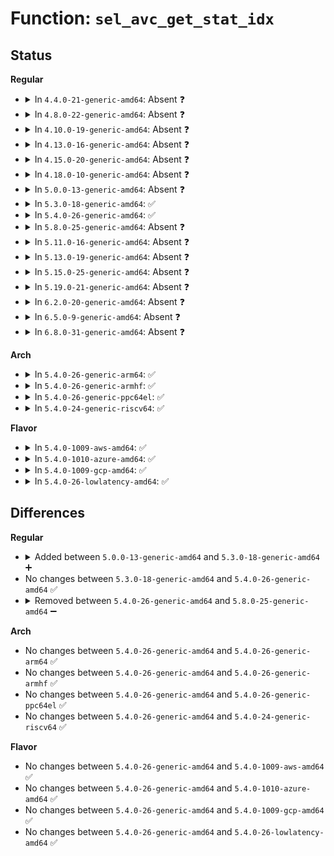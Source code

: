 # Function: <code>sel_avc_get_stat_idx</code>

## Status
<b>Regular</b>
<ul>
<li>
<details>
<summary>In <code>4.4.0-21-generic-amd64</code>: Absent ❓</summary>

```json
{
  "name": "sel_avc_get_stat_idx",
  "collision_type": "Unique Static",
  "inline_type": "Full",
  "funcs": [
    {
      "addr": 18446744071582293782,
      "name": "sel_avc_get_stat_idx",
      "external": false,
      "loc": "security/selinux/selinuxfs.c:1363",
      "file": "security/selinux/selinuxfs.c",
      "inline": "not declared, inlined",
      "caller_inline": [
        "security/selinux/selinuxfs.c:sel_avc_stats_seq_start",
        "security/selinux/selinuxfs.c:sel_avc_stats_seq_next"
      ],
      "caller_func": []
    }
  ],
  "symbols": []
}
```
</details>
</li>
<li>
<details>
<summary>In <code>4.8.0-22-generic-amd64</code>: Absent ❓</summary>

```json
{
  "name": "sel_avc_get_stat_idx",
  "collision_type": "Unique Static",
  "inline_type": "Full",
  "funcs": [
    {
      "addr": 18446744071582514373,
      "name": "sel_avc_get_stat_idx",
      "external": false,
      "loc": "security/selinux/selinuxfs.c:1409",
      "file": "security/selinux/selinuxfs.c",
      "inline": "not declared, inlined",
      "caller_inline": [
        "security/selinux/selinuxfs.c:sel_avc_stats_seq_next",
        "security/selinux/selinuxfs.c:sel_avc_stats_seq_start"
      ],
      "caller_func": []
    }
  ],
  "symbols": []
}
```
</details>
</li>
<li>
<details>
<summary>In <code>4.10.0-19-generic-amd64</code>: Absent ❓</summary>

```json
{
  "name": "sel_avc_get_stat_idx",
  "collision_type": "Unique Static",
  "inline_type": "Full",
  "funcs": [
    {
      "addr": 18446744071582607189,
      "name": "sel_avc_get_stat_idx",
      "external": false,
      "loc": "security/selinux/selinuxfs.c:1411",
      "file": "security/selinux/selinuxfs.c",
      "inline": "not declared, inlined",
      "caller_inline": [
        "security/selinux/selinuxfs.c:sel_avc_stats_seq_next",
        "security/selinux/selinuxfs.c:sel_avc_stats_seq_start"
      ],
      "caller_func": []
    }
  ],
  "symbols": []
}
```
</details>
</li>
<li>
<details>
<summary>In <code>4.13.0-16-generic-amd64</code>: Absent ❓</summary>

```json
{
  "name": "sel_avc_get_stat_idx",
  "collision_type": "Unique Static",
  "inline_type": "Full",
  "funcs": [
    {
      "addr": 18446744071582698261,
      "name": "sel_avc_get_stat_idx",
      "external": false,
      "loc": "security/selinux/selinuxfs.c:1419",
      "file": "security/selinux/selinuxfs.c",
      "inline": "not declared, inlined",
      "caller_inline": [
        "security/selinux/selinuxfs.c:sel_avc_stats_seq_next",
        "security/selinux/selinuxfs.c:sel_avc_stats_seq_start"
      ],
      "caller_func": []
    }
  ],
  "symbols": []
}
```
</details>
</li>
<li>
<details>
<summary>In <code>4.15.0-20-generic-amd64</code>: Absent ❓</summary>

```json
{
  "name": "sel_avc_get_stat_idx",
  "collision_type": "Unique Static",
  "inline_type": "Full",
  "funcs": [
    {
      "addr": 18446744071582854085,
      "name": "sel_avc_get_stat_idx",
      "external": false,
      "loc": "security/selinux/selinuxfs.c:1419",
      "file": "security/selinux/selinuxfs.c",
      "inline": "not declared, inlined",
      "caller_inline": [
        "security/selinux/selinuxfs.c:sel_avc_stats_seq_next",
        "security/selinux/selinuxfs.c:sel_avc_stats_seq_start"
      ],
      "caller_func": []
    }
  ],
  "symbols": []
}
```
</details>
</li>
<li>
<details>
<summary>In <code>4.18.0-10-generic-amd64</code>: Absent ❓</summary>

```json
{
  "name": "sel_avc_get_stat_idx",
  "collision_type": "Unique Static",
  "inline_type": "Full",
  "funcs": [
    {
      "addr": 18446744071583051269,
      "name": "sel_avc_get_stat_idx",
      "external": false,
      "loc": "security/selinux/selinuxfs.c:1502",
      "file": "security/selinux/selinuxfs.c",
      "inline": "not declared, inlined",
      "caller_inline": [
        "security/selinux/selinuxfs.c:sel_avc_stats_seq_next",
        "security/selinux/selinuxfs.c:sel_avc_stats_seq_start"
      ],
      "caller_func": []
    }
  ],
  "symbols": []
}
```
</details>
</li>
<li>
<details>
<summary>In <code>5.0.0-13-generic-amd64</code>: Absent ❓</summary>

```json
{
  "name": "sel_avc_get_stat_idx",
  "collision_type": "Unique Static",
  "inline_type": "Full",
  "funcs": [
    {
      "addr": 18446744071583164693,
      "name": "sel_avc_get_stat_idx",
      "external": false,
      "loc": "security/selinux/selinuxfs.c:1502",
      "file": "security/selinux/selinuxfs.c",
      "inline": "not declared, inlined",
      "caller_inline": [
        "security/selinux/selinuxfs.c:sel_avc_stats_seq_next",
        "security/selinux/selinuxfs.c:sel_avc_stats_seq_start"
      ],
      "caller_func": []
    }
  ],
  "symbols": []
}
```
</details>
</li>
<li>
<details>
<summary>In <code>5.3.0-18-generic-amd64</code>: ✅</summary>

```c
struct avc_cache_stats * sel_avc_get_stat_idx(loff_t * idx)
```

```json
{
  "name": "sel_avc_get_stat_idx",
  "collision_type": "Unique Static",
  "inline_type": "No",
  "funcs": [
    {
      "addr": 18446744071583352144,
      "name": "sel_avc_get_stat_idx",
      "external": false,
      "loc": "security/selinux/selinuxfs.c:1501",
      "file": "security/selinux/selinuxfs.c",
      "inline": "seen, unknown",
      "caller_inline": [],
      "caller_func": [
        "security/selinux/selinuxfs.c:sel_avc_stats_seq_next",
        "security/selinux/selinuxfs.c:sel_avc_stats_seq_start"
      ]
    }
  ],
  "symbols": [
    {
      "addr": 18446744071583352144,
      "name": "sel_avc_get_stat_idx",
      "section": ".text",
      "bind": "STB_LOCAL",
      "size": 82
    }
  ]
}
```
</details>
</li>
<li>
<details>
<summary>In <code>5.4.0-26-generic-amd64</code>: ✅</summary>

```c
struct avc_cache_stats * sel_avc_get_stat_idx(loff_t * idx)
```

```json
{
  "name": "sel_avc_get_stat_idx",
  "collision_type": "Unique Static",
  "inline_type": "No",
  "funcs": [
    {
      "addr": 18446744071583458112,
      "name": "sel_avc_get_stat_idx",
      "external": false,
      "loc": "security/selinux/selinuxfs.c:1501",
      "file": "security/selinux/selinuxfs.c",
      "inline": "seen, unknown",
      "caller_inline": [],
      "caller_func": [
        "security/selinux/selinuxfs.c:sel_avc_stats_seq_next",
        "security/selinux/selinuxfs.c:sel_avc_stats_seq_start"
      ]
    }
  ],
  "symbols": [
    {
      "addr": 18446744071583458112,
      "name": "sel_avc_get_stat_idx",
      "section": ".text",
      "bind": "STB_LOCAL",
      "size": 82
    }
  ]
}
```
</details>
</li>
<li>
<details>
<summary>In <code>5.8.0-25-generic-amd64</code>: Absent ❓</summary>

```json
{
  "name": "sel_avc_get_stat_idx",
  "collision_type": "Unique Static",
  "inline_type": "Full",
  "funcs": [
    {
      "addr": 18446744071583807061,
      "name": "sel_avc_get_stat_idx",
      "external": false,
      "loc": "security/selinux/selinuxfs.c:1537",
      "file": "security/selinux/selinuxfs.c",
      "inline": "not declared, inlined",
      "caller_inline": [
        "security/selinux/selinuxfs.c:sel_avc_stats_seq_next",
        "security/selinux/selinuxfs.c:sel_avc_stats_seq_start"
      ],
      "caller_func": []
    }
  ],
  "symbols": []
}
```
</details>
</li>
<li>
<details>
<summary>In <code>5.11.0-16-generic-amd64</code>: Absent ❓</summary>

```json
{
  "name": "sel_avc_get_stat_idx",
  "collision_type": "Unique Static",
  "inline_type": "Full",
  "funcs": [
    {
      "addr": 18446744071583928373,
      "name": "sel_avc_get_stat_idx",
      "external": false,
      "loc": "security/selinux/selinuxfs.c:1608",
      "file": "security/selinux/selinuxfs.c",
      "inline": "not declared, inlined",
      "caller_inline": [
        "security/selinux/selinuxfs.c:sel_avc_stats_seq_next",
        "security/selinux/selinuxfs.c:sel_avc_stats_seq_start"
      ],
      "caller_func": []
    }
  ],
  "symbols": []
}
```
</details>
</li>
<li>
<details>
<summary>In <code>5.13.0-19-generic-amd64</code>: Absent ❓</summary>

```json
{
  "name": "sel_avc_get_stat_idx",
  "collision_type": "Unique Static",
  "inline_type": "Full",
  "funcs": [
    {
      "addr": 18446744071583955381,
      "name": "sel_avc_get_stat_idx",
      "external": false,
      "loc": "security/selinux/selinuxfs.c:1611",
      "file": "security/selinux/selinuxfs.c",
      "inline": "not declared, inlined",
      "caller_inline": [
        "security/selinux/selinuxfs.c:sel_avc_stats_seq_next",
        "security/selinux/selinuxfs.c:sel_avc_stats_seq_start"
      ],
      "caller_func": []
    }
  ],
  "symbols": []
}
```
</details>
</li>
<li>
<details>
<summary>In <code>5.15.0-25-generic-amd64</code>: Absent ❓</summary>

```json
{
  "name": "sel_avc_get_stat_idx",
  "collision_type": "Unique Static",
  "inline_type": "Full",
  "funcs": [
    {
      "addr": 18446744071584319717,
      "name": "sel_avc_get_stat_idx",
      "external": false,
      "loc": "security/selinux/selinuxfs.c:1611",
      "file": "security/selinux/selinuxfs.c",
      "inline": "not declared, inlined",
      "caller_inline": [
        "security/selinux/selinuxfs.c:sel_avc_stats_seq_next",
        "security/selinux/selinuxfs.c:sel_avc_stats_seq_start"
      ],
      "caller_func": []
    }
  ],
  "symbols": []
}
```
</details>
</li>
<li>
<details>
<summary>In <code>5.19.0-21-generic-amd64</code>: Absent ❓</summary>

```json
{
  "name": "sel_avc_get_stat_idx",
  "collision_type": "Unique Static",
  "inline_type": "Full",
  "funcs": [
    {
      "addr": 18446744071584939621,
      "name": "sel_avc_get_stat_idx",
      "external": false,
      "loc": "security/selinux/selinuxfs.c:1615",
      "file": "security/selinux/selinuxfs.c",
      "inline": "not declared, inlined",
      "caller_inline": [
        "security/selinux/selinuxfs.c:sel_avc_stats_seq_next",
        "security/selinux/selinuxfs.c:sel_avc_stats_seq_start"
      ],
      "caller_func": []
    }
  ],
  "symbols": []
}
```
</details>
</li>
<li>
<details>
<summary>In <code>6.2.0-20-generic-amd64</code>: Absent ❓</summary>

```json
{
  "name": "sel_avc_get_stat_idx",
  "collision_type": "Unique Static",
  "inline_type": "Full",
  "funcs": [
    {
      "addr": 18446744071585651525,
      "name": "sel_avc_get_stat_idx",
      "external": false,
      "loc": "security/selinux/selinuxfs.c:1615",
      "file": "security/selinux/selinuxfs.c",
      "inline": "not declared, inlined",
      "caller_inline": [
        "security/selinux/selinuxfs.c:sel_avc_stats_seq_next",
        "security/selinux/selinuxfs.c:sel_avc_stats_seq_start"
      ],
      "caller_func": []
    }
  ],
  "symbols": []
}
```
</details>
</li>
<li>
<details>
<summary>In <code>6.5.0-9-generic-amd64</code>: Absent ❓</summary>

```json
{
  "name": "sel_avc_get_stat_idx",
  "collision_type": "Unique Static",
  "inline_type": "Full",
  "funcs": [
    {
      "addr": 18446744071585881413,
      "name": "sel_avc_get_stat_idx",
      "external": false,
      "loc": "security/selinux/selinuxfs.c:1541",
      "file": "security/selinux/selinuxfs.c",
      "inline": "not declared, inlined",
      "caller_inline": [
        "security/selinux/selinuxfs.c:sel_avc_stats_seq_next",
        "security/selinux/selinuxfs.c:sel_avc_stats_seq_start"
      ],
      "caller_func": []
    }
  ],
  "symbols": []
}
```
</details>
</li>
<li>
<details>
<summary>In <code>6.8.0-31-generic-amd64</code>: Absent ❓</summary>

```json
{
  "name": "sel_avc_get_stat_idx",
  "collision_type": "Unique Static",
  "inline_type": "Full",
  "funcs": [
    {
      "addr": 18446744071586130133,
      "name": "sel_avc_get_stat_idx",
      "external": false,
      "loc": "security/selinux/selinuxfs.c:1510",
      "file": "security/selinux/selinuxfs.c",
      "inline": "not declared, inlined",
      "caller_inline": [
        "security/selinux/selinuxfs.c:sel_avc_stats_seq_next",
        "security/selinux/selinuxfs.c:sel_avc_stats_seq_start"
      ],
      "caller_func": []
    }
  ],
  "symbols": []
}
```
</details>
</li>
</ul>
<b>Arch</b>
<ul>
<li>
<details>
<summary>In <code>5.4.0-26-generic-arm64</code>: ✅</summary>

```c
struct avc_cache_stats * sel_avc_get_stat_idx(loff_t * idx)
```

```json
{
  "name": "sel_avc_get_stat_idx",
  "collision_type": "Unique Static",
  "inline_type": "No",
  "funcs": [
    {
      "addr": 18446603336495219848,
      "name": "sel_avc_get_stat_idx",
      "external": false,
      "loc": "security/selinux/selinuxfs.c:1501",
      "file": "security/selinux/selinuxfs.c",
      "inline": "seen, unknown",
      "caller_inline": [],
      "caller_func": [
        "security/selinux/selinuxfs.c:sel_avc_stats_seq_next",
        "security/selinux/selinuxfs.c:sel_avc_stats_seq_start"
      ]
    }
  ],
  "symbols": [
    {
      "addr": 18446603336495219848,
      "name": "sel_avc_get_stat_idx",
      "section": ".text",
      "bind": "STB_LOCAL",
      "size": 192
    }
  ]
}
```
</details>
</li>
<li>
<details>
<summary>In <code>5.4.0-26-generic-armhf</code>: ✅</summary>

```c
struct avc_cache_stats * sel_avc_get_stat_idx(loff_t * idx)
```

```json
{
  "name": "sel_avc_get_stat_idx",
  "collision_type": "Unique Static",
  "inline_type": "No",
  "funcs": [
    {
      "addr": 3228603756,
      "name": "sel_avc_get_stat_idx",
      "external": false,
      "loc": "security/selinux/selinuxfs.c:1501",
      "file": "security/selinux/selinuxfs.c",
      "inline": "seen, unknown",
      "caller_inline": [],
      "caller_func": [
        "security/selinux/selinuxfs.c:sel_avc_stats_seq_next",
        "security/selinux/selinuxfs.c:sel_avc_stats_seq_start"
      ]
    }
  ],
  "symbols": [
    {
      "addr": 3228603756,
      "name": "sel_avc_get_stat_idx",
      "section": ".text",
      "bind": "STB_LOCAL",
      "size": 192
    }
  ]
}
```
</details>
</li>
<li>
<details>
<summary>In <code>5.4.0-26-generic-ppc64el</code>: ✅</summary>

```c
struct avc_cache_stats * sel_avc_get_stat_idx(loff_t * idx)
```

```json
{
  "name": "sel_avc_get_stat_idx",
  "collision_type": "Unique Static",
  "inline_type": "No",
  "funcs": [
    {
      "addr": 13835058055289180736,
      "name": "sel_avc_get_stat_idx",
      "external": false,
      "loc": "security/selinux/selinuxfs.c:1501",
      "file": "security/selinux/selinuxfs.c",
      "inline": "seen, unknown",
      "caller_inline": [],
      "caller_func": [
        "security/selinux/selinuxfs.c:sel_avc_stats_seq_next",
        "security/selinux/selinuxfs.c:sel_avc_stats_seq_start"
      ]
    }
  ],
  "symbols": [
    {
      "addr": 13835058055289180736,
      "name": "sel_avc_get_stat_idx",
      "section": ".text",
      "bind": "STB_LOCAL",
      "size": 296
    }
  ]
}
```
</details>
</li>
<li>
<details>
<summary>In <code>5.4.0-24-generic-riscv64</code>: ✅</summary>

```c
struct avc_cache_stats * sel_avc_get_stat_idx(loff_t * idx)
```

```json
{
  "name": "sel_avc_get_stat_idx",
  "collision_type": "Unique Static",
  "inline_type": "No",
  "funcs": [
    {
      "addr": 18446743936274450862,
      "name": "sel_avc_get_stat_idx",
      "external": false,
      "loc": "security/selinux/selinuxfs.c:1501",
      "file": "security/selinux/selinuxfs.c",
      "inline": "seen, unknown",
      "caller_inline": [],
      "caller_func": [
        "security/selinux/selinuxfs.c:sel_avc_stats_seq_next",
        "security/selinux/selinuxfs.c:sel_avc_stats_seq_start"
      ]
    }
  ],
  "symbols": [
    {
      "addr": 18446743936274450862,
      "name": "sel_avc_get_stat_idx",
      "section": ".text",
      "bind": "STB_LOCAL",
      "size": 152
    }
  ]
}
```
</details>
</li>
</ul>
<b>Flavor</b>
<ul>
<li>
<details>
<summary>In <code>5.4.0-1009-aws-amd64</code>: ✅</summary>

```c
struct avc_cache_stats * sel_avc_get_stat_idx(loff_t * idx)
```

```json
{
  "name": "sel_avc_get_stat_idx",
  "collision_type": "Unique Static",
  "inline_type": "No",
  "funcs": [
    {
      "addr": 18446744071583426848,
      "name": "sel_avc_get_stat_idx",
      "external": false,
      "loc": "security/selinux/selinuxfs.c:1501",
      "file": "security/selinux/selinuxfs.c",
      "inline": "seen, unknown",
      "caller_inline": [],
      "caller_func": [
        "security/selinux/selinuxfs.c:sel_avc_stats_seq_next",
        "security/selinux/selinuxfs.c:sel_avc_stats_seq_start"
      ]
    }
  ],
  "symbols": [
    {
      "addr": 18446744071583426848,
      "name": "sel_avc_get_stat_idx",
      "section": ".text",
      "bind": "STB_LOCAL",
      "size": 82
    }
  ]
}
```
</details>
</li>
<li>
<details>
<summary>In <code>5.4.0-1010-azure-amd64</code>: ✅</summary>

```c
struct avc_cache_stats * sel_avc_get_stat_idx(loff_t * idx)
```

```json
{
  "name": "sel_avc_get_stat_idx",
  "collision_type": "Unique Static",
  "inline_type": "No",
  "funcs": [
    {
      "addr": 18446744071583363920,
      "name": "sel_avc_get_stat_idx",
      "external": false,
      "loc": "security/selinux/selinuxfs.c:1501",
      "file": "security/selinux/selinuxfs.c",
      "inline": "seen, unknown",
      "caller_inline": [],
      "caller_func": [
        "security/selinux/selinuxfs.c:sel_avc_stats_seq_next",
        "security/selinux/selinuxfs.c:sel_avc_stats_seq_start"
      ]
    }
  ],
  "symbols": [
    {
      "addr": 18446744071583363920,
      "name": "sel_avc_get_stat_idx",
      "section": ".text",
      "bind": "STB_LOCAL",
      "size": 82
    }
  ]
}
```
</details>
</li>
<li>
<details>
<summary>In <code>5.4.0-1009-gcp-amd64</code>: ✅</summary>

```c
struct avc_cache_stats * sel_avc_get_stat_idx(loff_t * idx)
```

```json
{
  "name": "sel_avc_get_stat_idx",
  "collision_type": "Unique Static",
  "inline_type": "No",
  "funcs": [
    {
      "addr": 18446744071583410624,
      "name": "sel_avc_get_stat_idx",
      "external": false,
      "loc": "security/selinux/selinuxfs.c:1501",
      "file": "security/selinux/selinuxfs.c",
      "inline": "seen, unknown",
      "caller_inline": [],
      "caller_func": [
        "security/selinux/selinuxfs.c:sel_avc_stats_seq_next",
        "security/selinux/selinuxfs.c:sel_avc_stats_seq_start"
      ]
    }
  ],
  "symbols": [
    {
      "addr": 18446744071583410624,
      "name": "sel_avc_get_stat_idx",
      "section": ".text",
      "bind": "STB_LOCAL",
      "size": 82
    }
  ]
}
```
</details>
</li>
<li>
<details>
<summary>In <code>5.4.0-26-lowlatency-amd64</code>: ✅</summary>

```c
struct avc_cache_stats * sel_avc_get_stat_idx(loff_t * idx)
```

```json
{
  "name": "sel_avc_get_stat_idx",
  "collision_type": "Unique Static",
  "inline_type": "No",
  "funcs": [
    {
      "addr": 18446744071583506784,
      "name": "sel_avc_get_stat_idx",
      "external": false,
      "loc": "security/selinux/selinuxfs.c:1501",
      "file": "security/selinux/selinuxfs.c",
      "inline": "seen, unknown",
      "caller_inline": [],
      "caller_func": [
        "security/selinux/selinuxfs.c:sel_avc_stats_seq_next",
        "security/selinux/selinuxfs.c:sel_avc_stats_seq_start"
      ]
    }
  ],
  "symbols": [
    {
      "addr": 18446744071583506784,
      "name": "sel_avc_get_stat_idx",
      "section": ".text",
      "bind": "STB_LOCAL",
      "size": 82
    }
  ]
}
```
</details>
</li>
</ul>

## Differences
<b>Regular</b>
<ul>
<li>
<details>
<summary>Added between <code>5.0.0-13-generic-amd64</code> and <code>5.3.0-18-generic-amd64</code> ➕</summary>

```c
struct avc_cache_stats * sel_avc_get_stat_idx(loff_t * idx)
```
</details>
</li>
<li>
No changes between <code>5.3.0-18-generic-amd64</code> and <code>5.4.0-26-generic-amd64</code> ✅
</li>
<li>
<details>
<summary>Removed between <code>5.4.0-26-generic-amd64</code> and <code>5.8.0-25-generic-amd64</code> ➖</summary>

```c
struct avc_cache_stats * sel_avc_get_stat_idx(loff_t * idx)
```
</details>
</li>
</ul>
<b>Arch</b>
<ul>
<li>
No changes between <code>5.4.0-26-generic-amd64</code> and <code>5.4.0-26-generic-arm64</code> ✅
</li>
<li>
No changes between <code>5.4.0-26-generic-amd64</code> and <code>5.4.0-26-generic-armhf</code> ✅
</li>
<li>
No changes between <code>5.4.0-26-generic-amd64</code> and <code>5.4.0-26-generic-ppc64el</code> ✅
</li>
<li>
No changes between <code>5.4.0-26-generic-amd64</code> and <code>5.4.0-24-generic-riscv64</code> ✅
</li>
</ul>
<b>Flavor</b>
<ul>
<li>
No changes between <code>5.4.0-26-generic-amd64</code> and <code>5.4.0-1009-aws-amd64</code> ✅
</li>
<li>
No changes between <code>5.4.0-26-generic-amd64</code> and <code>5.4.0-1010-azure-amd64</code> ✅
</li>
<li>
No changes between <code>5.4.0-26-generic-amd64</code> and <code>5.4.0-1009-gcp-amd64</code> ✅
</li>
<li>
No changes between <code>5.4.0-26-generic-amd64</code> and <code>5.4.0-26-lowlatency-amd64</code> ✅
</li>
</ul>
